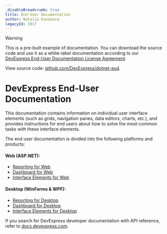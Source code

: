 ```yaml
---
_disableBreadcrumb: true
title: End-User Documentation
author: Natalia Kazakova
legacyId: 5917
---
```


> [!Warning]
> This is a pre-built example of documentation. You can download the source code and use it as a white-label documentation according to our [DevExpress End-User Documentation License Agreement](https://github.com/DevExpress/dotnet-eud/blob/master/LICENSE.md). 
>
> View source code: [github.com/DevExpress/dotnet-eud](https://github.com/DevExpress/dotnet-eud).

# DevExpress End-User Documentation

This documentation contains information on individual user interface elements (such as grids, navigation panes, data editors, charts, etc.), and provides instructions for end users about how to solve the most-common tasks with these interface elements.

The end user documentation is divided into the following platforms and products:

#### Web (ASP.NET):

* [Reporting for Web](reporting-for-web/articles/index.md)
* [Dashboard for Web](dashboard-for-web/articles/index.md)
* [Interface Elements for Web](interface-elements-for-web/articles/index.md)

#### Desktop (WinForms & WPF):

* [Reporting for Desktop](reporting-for-desktop/articles/index.md)
* [Dashboard for Desktop](dashboard-for-desktop/articles/index.md)
* [Interface Elements for Desktop](interface-elements-for-desktop/articles/index.md)

If you search for DevExpress developer documentation with API reference, refer to [docs.devexpress.com](https://docs.devexpress.com).